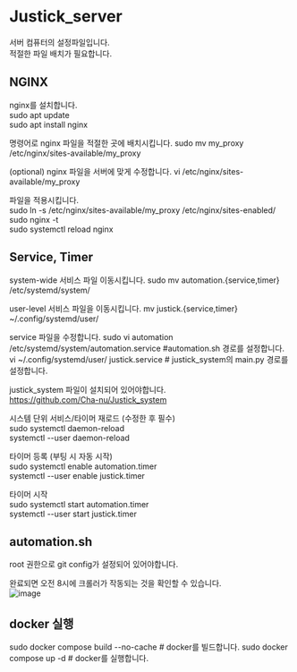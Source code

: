 # Justick_server

서버 컴퓨터의 설정파일입니다.  
적절한 파일 배치가 필요합니다.  

## NGINX
nginx를 설치합니다.  
sudo apt update  
sudo apt install nginx  
  
명령어로 nginx 파일을 적절한 곳에 배치시킵니다.
sudo mv my_proxy /etc/nginx/sites-available/my_proxy  

(optional) nginx 파일을 서버에 맞게 수정합니다.
vi /etc/nginx/sites-available/my_proxy  
  
파일을 적용시킵니다.  
sudo ln -s /etc/nginx/sites-available/my_proxy /etc/nginx/sites-enabled/  
sudo nginx -t  
sudo systemctl reload nginx  

## Service, Timer
system-wide 서비스 파일 이동시킵니다.
sudo mv automation.{service,timer} /etc/systemd/system/  
  
user-level 서비스 파일을 이동시킵니다.
mv justick.{service,timer} ~/.config/systemd/user/  

service 파일을 수정합니다. 
sudo vi automation /etc/systemd/system/automation.service #automation.sh 경로를 설정합니다.  
vi ~/.config/systemd/user/ justick.service # justick_system의 main.py 경로를 설정합니다.

justick_system 파일이 설치되어 있어야합니다.  
https://github.com/Cha-nu/Justick_system
  
시스템 단위 서비스/타이머 재로드 (수정한 후 필수)  
sudo systemctl daemon-reload  
systemctl --user daemon-reload  
  
타이머 등록 (부팅 시 자동 시작)  
sudo systemctl enable automation.timer  
systemctl --user enable justick.timer  

타이머 시작  
sudo systemctl start automation.timer  
systemctl --user start justick.timer  

## automation.sh  
root 권한으로 git config가 설정되어 있어야합니다.


완료되면 오전 8시에 크롤러가 작동되는 것을 확인할 수 있습니다.  
![image](https://github.com/user-attachments/assets/3ff22f47-4d09-4c10-bc9e-7e7b394a975d)

## docker 실행
sudo docker compose build --no-cache # docker를 빌드합니다.
sudo docker compose up -d # docker를 실행합니다.

